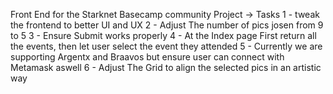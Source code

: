 

Front End for the Starknet Basecamp community Project
-> Tasks
   1 - tweak the frontend to better UI and UX
   2 - Adjust The number of pics josen from 9 to 5
   3  - Ensure Submit works properly
   4 -  At the Index page First return all the events, then let user select the event they attended
   5 -  Currently we are supporting Argentx and Braavos but ensure user can connect with Metamask aswell
   6 - Adjust The Grid to align the selected pics in an artistic way
